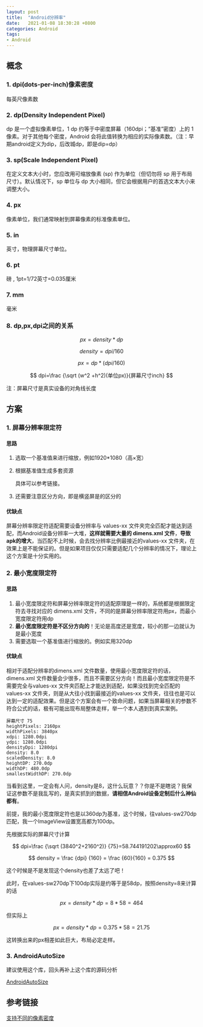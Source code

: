 ```yaml
---
layout: post
title:  "Android分辨率"
date:   2021-01-08 18:30:28 +0800
categories: Android 
tags:
- Android
---
```




## **概念**

### 1. dpi(dots-per-inch)像素密度
每英尺像素数
### 2. dp(Density Independent Pixel)
dp 是一个虚拟像素单位，1 dp 约等于中密度屏幕（160dpi；“基准”密度）上的 1 像素。对于其他每个密度，Android 会将此值转换为相应的实际像素数。（注：早期android定义为dip，后改城dp，即是dip=dp）
### 3. sp(Scale Independent Pixel) 
在定义文本大小时，您应改用可缩放像素 (sp) 作为单位（但切勿将 sp 用于布局尺寸）。默认情况下，sp 单位与 dp 大小相同，但它会根据用户的首选文本大小来调整大小。
### 4. px
像素单位，我们通常映射到屏幕像素的标准像素单位。
### 5. in
英寸，物理屏幕尺寸单位。

### 6. pt

磅 , 1pt=1/72英寸=0.035厘米

### 7. mm

毫米

### 8. dp,px,dpi之间的关系

$$
px = density * dp
$$

$$
density = dpi / 160
$$

$$
px = dp * (dpi / 160)
$$

$$
dpi=\frac {\sqrt (w^2 +h^2)(单位px)}{屏幕尺寸inch}
$$

注：屏幕尺寸是真实设备的对角线长度


## **方案**

### 1. 屏幕分辨率限定符

#### 思路

1. 选取一个基准值来进行缩放，例如1920*1080（高×宽）

2. 根据基准值生成多套资源

   具体可以参考链接。
   
3. 还需要注意区分方向，即是横竖屏是的区分的

#### 优缺点 
屏幕分辨率限定符适配需要设备分辨率与 values-xx 文件夹完全匹配才能达到适配，而Android设备分辨率一大堆，**这样就需要大量的 dimens.xml 文件**，**导致apk的增大**，当匹配不上时候，会去找分辨率比例最接近的values-xx 文件夹，在效果上是不能保证的。但是如果项目仅仅只需要适配几个分辨率的情况下，理论上这个方案是十分实用的。

### 2. 最小宽度限定符
#### 思路

1. 最小宽度限定符和屏幕分辨率限定符的适配原理是一样的，系统都是根据限定符去寻找对应的 dimens.xml 文件，不同的是屏幕分辨率限定符用px，而最小宽度限定符用dp
2. **最小宽度限定符是不区分方向的**！无论是高度还是宽度，较小的那一边就认为是最小宽度
3. 需要选取一个基准值进行缩放的。例如实用320dp

#### 优缺点
相对于适配分辨率的dimens.xml 文件数量，使用最小宽度限定符的话，dimens.xml 文件数量会少很多，而且不需要区分方向！而且最小宽度限定符是不需要完全与values-xx 文件夹匹配上才能达到适配，如果没找到完全匹配的values-xx 文件夹，则是从大往小找到最接近的values-xx 文件夹，往往也是可以达到一定的适配效果。但是这个方案会有一个致命问题，如果当屏幕相关的参数不符合公式的话，极有可能出现布局整体走样，举一个本人遇到到真实案例。
```
屏幕尺寸 75
heightPixels: 2160px
widthPixels: 3840px
xdpi: 1280.0dpi
ydpi: 1280.0dpi
densityDpi: 1280dpi
density: 8.0
scaledDensity: 8.0
heightDP: 270.0dp
widthDP: 480.0dp
smallestWidthDP: 270.0dp
```
当看到这里，一定会有人问，density是8，这什么玩意？？你是不是瞎说？我保证这参数不是我乱写的，是真实抓到的数据，**请相信Android设备定制后什么神仙都有**。

前提，我的最小宽度限定符也是以360dp为基准，这个时候，往values-sw270dp匹配，我一个ImageView设置宽高都为100dp。

先根据实际的屏幕尺寸计算

$$
dpi=\frac {\sqrt (3840^2+2160^2)} {75}=58.744191202\approx60
$$

$$
density = \frac {dpi} {160} = \frac {60}{160} = 0.375
$$

这个时候是不是发现这个density也差了太远了吧！

此时，在values-sw270dp下100dp实际是约等于是58dp，按照density=8来计算的话

$$
px = density * dp = 8 * 58 = 464
$$

但实际上

$$
px = density * dp = 0.375 * 58 = 21.75
$$

这转换出来的px相差如此巨大，布局必定走样。

### 3. AndroidAutoSize

建议使用这个库，回头再补上这个库的源码分析

[AndroidAutoSize](https://github.com/JessYanCoding/AndroidAutoSize)


## 参考链接
[支持不同的像素密度](https://developer.android.google.cn/training/multiscreen/screendensities#java) 
